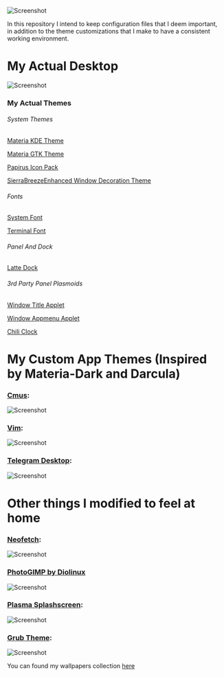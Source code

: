 ![Screenshot](https://raw.githubusercontent.com/jeffinshadow/dotfiles/master/readmepictures/welcome.png)

In this repository I intend to keep configuration files that I deem important, in addition to the theme customizations that I make to have a consistent working environment.

# My Actual Desktop
![Screenshot](https://raw.githubusercontent.com/jeffinshadow/dotfiles/master/readmepictures/myhome.png)

### My Actual Themes
###### System Themes
[Materia KDE Theme](https://github.com/PapirusDevelopmentTeam/materia-kde)

[Materia GTK Theme](https://github.com/nana-4/materia-theme)

[Papirus Icon Pack](https://github.com/PapirusDevelopmentTeam/papirus_icons)

[SierraBreezeEnhanced Window Decoration Theme](https://github.com/kupiqu/SierraBreezeEnhanced)

###### Fonts
[System Font](https://github.com/jeffinshadow/dotfiles/blob/master/.fonts/google-sans)

[Terminal Font](https://github.com/ryanoasis/nerd-fonts/releases/download/v2.1.0/FiraCode.zip)

###### Panel And Dock
[Latte Dock](https://phabricator.kde.org/source/latte-dock/)

###### 3rd Party Panel Plasmoids
[Window Title Applet](https://github.com/psifidotos/applet-window-title)

[Window Appmenu Applet](https://github.com/psifidotos/applet-window-appmenu)

[Chili Clock](https://github.com/MarianArlt/kde-plasmoid-chiliclock)

# My Custom App Themes (Inspired by Materia-Dark and Darcula)

### [Cmus](https://github.com/jeffinshadow/dotfiles/blob/master/.config/cmus/sd.theme):
![Screenshot](https://raw.githubusercontent.com/jeffinshadow/dotfiles/master/readmepictures/cmus.png)

### [Vim](https://github.com/jeffinshadow/dotfiles/blob/master/.vimrc):
![Screenshot](https://raw.githubusercontent.com/jeffinshadow/dotfiles/master/readmepictures/customvim.png)

### [Telegram Desktop](https://github.com/jeffinshadow/dotfiles/tree/master/TelegramTheme):
![Screenshot](https://raw.githubusercontent.com/jeffinshadow/dotfiles/master/readmepictures/telegram.png)

# Other things I modified to feel at home

### [Neofetch](https://github.com/jeffinshadow/dotfiles/tree/master/.config/neofetch):
![Screenshot](https://raw.githubusercontent.com/jeffinshadow/dotfiles/master/readmepictures/neofetchconfig.png)

### [PhotoGIMP by Diolinux](https://www.diolinux.com.br/2018/11/photogimp-v2018-o-gimp-para-quem-vem-do-photoshop.html)
![Screenshot](https://raw.githubusercontent.com/jeffinshadow/dotfiles/master/readmepictures/gimp.png)

### [Plasma Splashscreen](https://github.com/jeffinshadow/dotfiles/tree/master/.local/share/plasma/look-and-feel):
![Screenshot](https://raw.githubusercontent.com/jeffinshadow/dotfiles/master/readmepictures/shadowsplash.png)

### [Grub Theme](https://github.com/jeffinshadow/dotfiles/tree/master/GrubTheme):
![Screenshot](https://raw.githubusercontent.com/jeffinshadow/dotfiles/master/readmepictures/grubtheme.jpg)

You can found my wallpapers collection [here](https://github.com/jeffinshadow/dotfiles/tree/master/Wallpapers)
